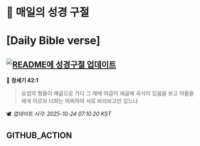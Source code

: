 # 🙏 매일의 성경 구절
# [Daily Bible verse]
## [![README에 성경구절 업데이트](https://github.com/DONGSUKA/first_test/actions/workflows/update-readme-bible.yml/badge.svg)](https://github.com/DONGSUKA/first_test/actions/workflows/update-readme-bible.yml)
<!-- START_BIBLE_VERSE -->
📖 **창세기 42:1**
> 요셉의 형들이 애굽으로 가다 그 때에 야곱이 애굽에 곡식이 있음을 보고 아들들에게 이르되 너희는 어찌하여 서로 바라보고만 있느냐

🕊️ _업데이트 시각: 2025-10-24 07:10:20 KST_
  <!-- END_BIBLE_VERSE -->
## GITHUB_ACTION
